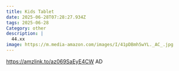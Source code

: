 ```yaml
---
title: Kids Tablet
date: 2025-06-28T07:28:27.934Z
tags: 2025-06-28
Category: other
description: |
  44.xx
image: https://m.media-amazon.com/images/I/41pDBmh5wYL._AC_.jpg
---
```

https://amzlink.to/az069SaEyE4CW
AD